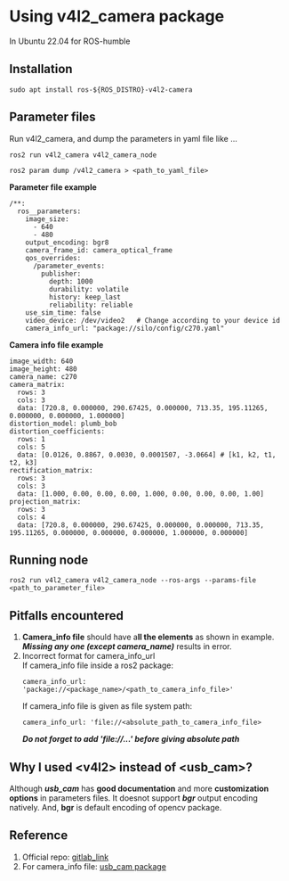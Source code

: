 # Using v4l2_camera package
In Ubuntu 22.04 for ROS-humble

## Installation
```
sudo apt install ros-${ROS_DISTRO}-v4l2-camera
```

## Parameter files
Run v4l2_camera, and dump the parameters in yaml file like ...
```
ros2 run v4l2_camera v4l2_camera_node
```
```
ros2 param dump /v4l2_camera > <path_to_yaml_file>
```
**Parameter file example**
```
/**:
  ros__parameters:
    image_size:
      - 640
      - 480
    output_encoding: bgr8
    camera_frame_id: camera_optical_frame
    qos_overrides:
      /parameter_events:
        publisher:
          depth: 1000
          durability: volatile
          history: keep_last
          reliability: reliable
    use_sim_time: false
    video_device: /dev/video2   # Change according to your device id
    camera_info_url: "package://silo/config/c270.yaml"
```
**Camera info file example**
```
image_width: 640
image_height: 480
camera_name: c270
camera_matrix:
  rows: 3
  cols: 3
  data: [720.8, 0.000000, 290.67425, 0.000000, 713.35, 195.11265, 0.000000, 0.000000, 1.000000]
distortion_model: plumb_bob
distortion_coefficients:
  rows: 1
  cols: 5
  data: [0.0126, 0.8867, 0.0030, 0.0001507, -3.0664] # [k1, k2, t1, t2, k3]
rectification_matrix:
  rows: 3
  cols: 3
  data: [1.000, 0.00, 0.00, 0.00, 1.000, 0.00, 0.00, 0.00, 1.00]
projection_matrix:
  rows: 3
  cols: 4
  data: [720.8, 0.000000, 290.67425, 0.000000, 0.000000, 713.35, 195.11265, 0.000000, 0.000000, 0.000000, 1.000000, 0.000000]
```

## Running node
```
ros2 run v4l2_camera v4l2_camera_node --ros-args --params-file <path_to_parameter_file>
```

## Pitfalls encountered
1. **Camera_info file** should have a**ll the elements** as shown in example. ***Missing any one (except camera_name)*** results in error.
2. Incorrect format for camera_info_url  
    If camera_info file inside a ros2 package:
    ```
    camera_info_url: 'package://<package_name>/<path_to_camera_info_file>'
    ```
    If camera_info file is given as file system path:
    ```
    camera_info_url: 'file://<absolute_path_to_camera_info_file>
    ```
    ***Do not forget to add 'file://...' before giving absolute path***

## Why I used <**v4l2**> instead of <**usb_cam**>?
Although ***usb_cam*** has **good documentation** and more **customization options** in parameters files. It doesnot support ***bgr*** output encoding natively. And, **bgr** is default encoding of opencv package.

## Reference
1. Official repo: [gitlab_link](https://gitlab.com/boldhearts/ros2_v4l2_camera)
2. For camera_info file: [usb_cam package](https://github.com/ros-drivers/usb_cam/tree/ros2)